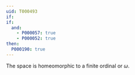 ```yaml
---
uid: T000493
if:
if:
  and:
    - P000057: true
    - P000052: true
then:
  P000190: true
---
```


The space is homeomorphic to a finite ordinal or $\omega$.

